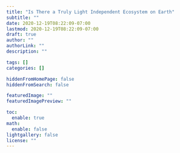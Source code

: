 ```yaml
---
title: "Is There a Truly Light Independent Ecosystem on Earth"
subtitle: ""
date: 2020-12-19T08:22:09-07:00
lastmod: 2020-12-19T08:22:09-07:00
draft: true
author: ""
authorLink: ""
description: ""

tags: []
categories: []

hiddenFromHomePage: false
hiddenFromSearch: false

featuredImage: ""
featuredImagePreview: ""

toc:
  enable: true
math:
  enable: false
lightgallery: false
license: ""
---
```


<!--more-->
